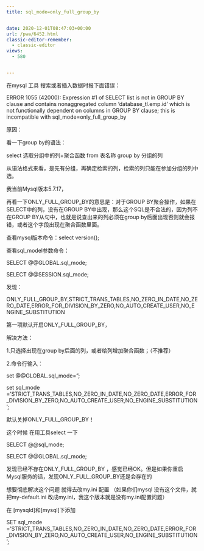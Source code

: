 ```yaml
---
title: sql_mode=only_full_group_by


date: 2020-12-01T08:47:03+00:00
url: /pwa/6452.html
classic-editor-remember:
  - classic-editor
views:
  - 580


---
```

  在mysql 工具 搜索或者插入数据时报下面错误：

  ERROR 1055 (42000): Expression #1 of SELECT list is not in GROUP BY clause and contains nonaggregated column &#8216;database_tl.emp.id&#8217; which is not functionally dependent on columns in GROUP BY clause; this is incompatible with sql_mode=only_full_group_by



  原因：

  看一下group by的语法：

  select 选取分组中的列+聚合函数 from 表名称 group by 分组的列

  从语法格式来看，是先有分组，再确定检索的列，检索的列只能在参加分组的列中选。

  我当前Mysql版本5.7.17，

  再看一下ONLY_FULL_GROUP_BY的意思是：对于GROUP BY聚合操作，如果在SELECT中的列，没有在GROUP BY中出现，那么这个SQL是不合法的，因为列不在GROUP BY从句中，也就是说查出来的列必须在group by后面出现否则就会报错，或者这个字段出现在聚合函数里面。



  查看mysql版本命令：select version();

  查看sql_model参数命令：

  SELECT @@GLOBAL.sql_mode;

  SELECT @@SESSION.sql_mode;

  发现：

  ONLY_FULL_GROUP_BY,STRICT_TRANS_TABLES,NO_ZERO_IN_DATE,NO_ZERO_DATE,ERROR_FOR_DIVISION_BY_ZERO,NO_AUTO_CREATE_USER,NO_ENGINE_SUBSTITUTION

  第一项默认开启ONLY_FULL_GROUP_BY，



  解决方法：

  1.只选择出现在group by后面的列，或者给列增加聚合函数；（不推荐）

  2.命令行输入：

  set @@GLOBAL.sql_mode=&#8221;;

  set sql_mode =&#8217;STRICT_TRANS_TABLES,NO_ZERO_IN_DATE,NO_ZERO_DATE,ERROR_FOR_DIVISION_BY_ZERO,NO_AUTO_CREATE_USER,NO_ENGINE_SUBSTITUTION&#8217;;



  默认关掉ONLY_FULL_GROUP_BY！



  这个时候 在用工具select 一下

  SELECT @@sql_mode;

  SELECT @@GLOBAL.sql_mode;



  发现已经不存在ONLY_FULL_GROUP_BY ，感觉已经OK。但是如果你重启Mysql服务的话，发现ONLY_FULL_GROUP_BY还是会存在的



  想要彻底解决这个问题 就得去改my.ini 配置 （如果你们mysql 没有这个文件，就把my-default.ini 改成my.ini，我这个版本就是没有my.ini配置问题）



  在 [mysqld]和[mysql]下添加

  SET sql_mode =&#8217;STRICT_TRANS_TABLES,NO_ZERO_IN_DATE,NO_ZERO_DATE,ERROR_FOR_DIVISION_BY_ZERO,NO_AUTO_CREATE_USER,NO_ENGINE_SUBSTITUTION&#8217;;